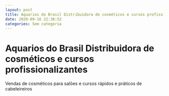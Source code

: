```yaml
---
layout: post
title: Aquarios do Brasil Distribuidora de cosméticos e cursos profissionalizantes
date: 2020-09-16 22:38:52 
categories: Sem categoria
---
```


# Aquarios do Brasil Distribuidora de cosméticos e cursos profissionalizantes

Vendas de cosméticos para salões e cursos rápidos e práticos de cabeleireiros
